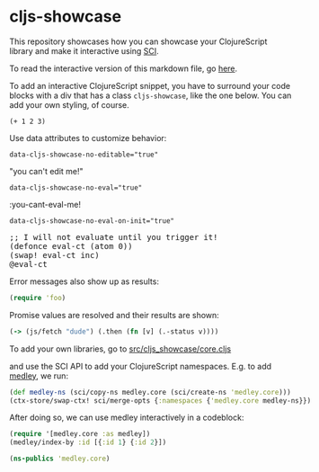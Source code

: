 # cljs-showcase

This repository showcases how you can showcase your ClojureScript library and
make it interactive using [SCI](https://github.com/babashka/sci).

To read the interactive version of this markdown file, go [here](https://borkdude.github.io/cljs-showcase).

To add an interactive ClojureScript snippet, you have to surround your code
blocks with a div that has a class `cljs-showcase`, like the one below. You can
add your own styling, of course.

<div style="width: 600px;" class="cljs-showcase">

    (+ 1 2 3)

</div>

Use data attributes to customize behavior:

`data-cljs-showcase-no-editable="true"`

<div style="width: 600px;" class="cljs-showcase" data-cljs-showcase-no-editable="true">
"you can't edit me!"
</div>

`data-cljs-showcase-no-eval="true"`

<div style="width: 600px;" class="cljs-showcase" data-cljs-showcase-no-eval="true">
:you-cant-eval-me!
</div>

`data-cljs-showcase-no-eval-on-init="true"`

<pre style="width: 600px;" class="cljs-showcase" data-cljs-showcase-no-eval-on-init="true">
;; I will not evaluate until you trigger it!
(defonce eval-ct (atom 0))
(swap! eval-ct inc)
@eval-ct
</pre>

Error messages also show up as results:

<div style="width: 600px;" class="cljs-showcase">

``` clojure
(require 'foo)
```

</div>

Promise values are resolved and their results are shown:

<div style="width: 600px;" class="cljs-showcase">

``` clojure
(-> (js/fetch "dude") (.then (fn [v] (.-status v))))
```

</div>

To add your own libraries, go to [src/cljs_showcase/core.cljs](https://github.com/borkdude/cljs-showcase/blob/main/src/cljs_showcase/core.cljs)

and use the SCI API to add your ClojureScript namespaces. E.g. to add [medley](https://github.com/weavejester/medley), we run:

<div style="width: 600px;" class="cljs-showcase" data-cljs-showcase-no-editable="true" data-cljs-showcase-no-eval="true">

``` clojure
(def medley-ns (sci/copy-ns medley.core (sci/create-ns 'medley.core)))
(ctx-store/swap-ctx! sci/merge-opts {:namespaces {'medley.core medley-ns}})
```

</div>

After doing so, we can use medley interactively in a codeblock:

<div style="width: 600px;" class="cljs-showcase">

``` clojure
(require '[medley.core :as medley])
(medley/index-by :id [{:id 1} {:id 2}])
```

</div>

<div style="width: 600px;" class="cljs-showcase">

``` clojure
(ns-publics 'medley.core)
```

</div>

<script src="js/main.js" type="application/javascript"></script>
